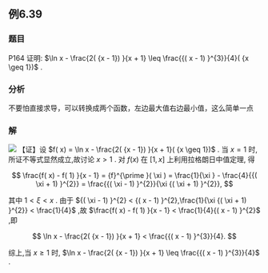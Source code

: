 ## 例6.39
### 题目
P164 证明: $\ln x - \frac{2( {x - 1}) }{x + 1} \leq \frac{{( x - 1) }^{3}}{4}( {x \geq 1})$ .
### 分析
不要怕直接求导，可以转换成两个函数，左边最大值右边最小值，这么简单一点
### 解
![](https://img.hwenyi.tech/202410101215986.webp)
【证】设 $f( x) = \ln x - \frac{2( {x - 1}) }{x + 1}( {x \geq 1})$ . 当 $x = 1$ 时,所证不等式显然成立,故讨论 $x > 1$ . 对 $f( x)$ 在 $\lbrack {1, x}\rbrack$ 上利用拉格朗日中值定理, 得

$$
\frac{f( x) - f( 1) }{x - 1} = {f}^{\prime }( \xi ) = \frac{1}{\xi } - \frac{4}{{( \xi + 1) }^{2}} = \frac{{( \xi - 1) }^{2}}{\xi {( \xi + 1) }^{2}},
$$

其中 $1 < \xi < x$ . 由于 ${( \xi - 1) }^{2} < {( x - 1) }^{2},\frac{1}{\xi {( \xi + 1) }^{2}} < \frac{1}{4}$ ,故 $\frac{f( x) - f( 1) }{x - 1} < \frac{1}{4}{( x - 1) }^{2}$ ,即

$$
\ln x - \frac{2( {x - 1}) }{x + 1} < \frac{{( x - 1) }^{3}}{4}.
$$

综上,当 $x \geq 1$ 时, $\ln x - \frac{2( {x - 1}) }{x + 1} \leq \frac{{( x - 1) }^{3}}{4}$ .